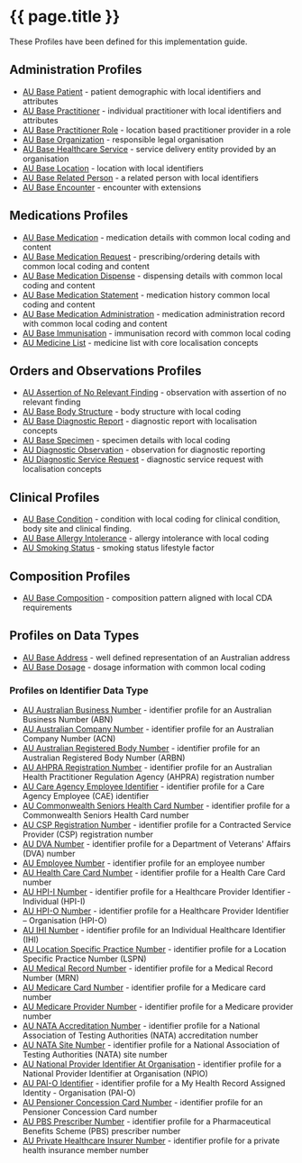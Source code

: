 # {{ page.title }}

These Profiles have been defined for this implementation guide.

## Administration Profiles
* [AU Base Patient](StructureDefinition-au-patient.html) - patient demographic with local identifiers and attributes 
* [AU Base Practitioner](StructureDefinition-au-practitioner.html) - individual practitioner with local identifiers and attributes
* [AU Base Practitioner Role](StructureDefinition-au-practitionerrole.html) - location based practitioner provider in a role
* [AU Base Organization](StructureDefinition-au-organization.html) - responsible legal organisation
* [AU Base Healthcare Service](StructureDefinition-au-healthcareservice.html) - service delivery entity provided by an organisation
* [AU Base Location](StructureDefinition-au-location.html) - location with local identifiers
* [AU Base Related Person](StructureDefinition-au-relatedperson.html) - a related person with local identifiers
* [AU Base Encounter](StructureDefinition-au-encounter.html) - encounter with extensions

## Medications Profiles
* [AU Base Medication](StructureDefinition-au-medication.html) - medication details with common local coding and content
* [AU Base Medication Request](StructureDefinition-au-medicationrequest.html) - prescribing/ordering details with common local coding and content
* [AU Base Medication Dispense](StructureDefinition-au-medicationdispense.html) - dispensing details with common local coding and content
* [AU Base Medication Statement](StructureDefinition-au-medicationstatement.html) - medication history common local coding and content
* [AU Base Medication Administration](StructureDefinition-au-medicationadministration.html) - medication administration record with common local coding and content
* [AU Base Immunisation](StructureDefinition-au-immunization.html) - immunisation record with common local coding 
* [AU Medicine List](StructureDefinition-au-medlist.html) - medicine list with core localisation concepts

## Orders and Observations Profiles
* [AU Assertion of No Relevant Finding](StructureDefinition-au-norelevantfinding.html) - observation with assertion of no relevant finding
* [AU Base Body Structure](StructureDefinition-au-bodystructure.html) - body structure with local coding 
* [AU Base Diagnostic Report](StructureDefinition-au-diagnosticreport.html) - diagnostic report with localisation concepts
* [AU Base Specimen](StructureDefinition-au-specimen.html) - specimen details with local coding
* [AU Diagnostic Observation](StructureDefinition-au-diagnostic-observation.html) - observation for diagnostic reporting
* [AU Diagnostic Service Request](StructureDefinition-au-diagnostic-servicerequest.html) - diagnostic service request with localisation concepts

## Clinical Profiles
* [AU Base Condition](StructureDefinition-au-condition.html) - condition with local coding for clinical condition, body site and clinical finding.
* [AU Base Allergy Intolerance](StructureDefinition-au-allergyintolerance.html) - allergy intolerance with local coding
* [AU Smoking Status](StructureDefinition-au-smoking-status.html) - smoking status lifestyle factor

## Composition Profiles
* [AU Base Composition](StructureDefinition-au-composition.html) - composition pattern aligned with local CDA requirements

## Profiles on Data Types 
* [AU Base Address](StructureDefinition-au-address.html) - well defined representation of an Australian address
* [AU Base Dosage](StructureDefinition-au-dosage.html) - dosage information with common local coding

### Profiles on Identifier Data Type
* [AU Australian Business Number](StructureDefinition-au-australianbusinessnumber.html) - identifier profile for an Australian Business Number (ABN)
* [AU Australian Company Number](StructureDefinition-au-australiancompanynumber.html) - identifier profile for an Australian Company Number (ACN)
* [AU Australian Registered Body Number](StructureDefinition-au-australianregistredbodynumber.html) - identifier profile for an Australian Registered Body Number (ARBN)
* [AU AHPRA Registration Number](StructureDefinition-au-ahpraregistrationnumber.html) - identifier profile for an Australian Health Practitioner Regulation Agency (AHPRA) registration number
* [AU Care Agency Employee Identifier](StructureDefinition-au-careagencyemployeeidentifier.html) - identifier profile for a Care Agency Employee (CAE) identifier
* [AU Commonwealth Seniors Health Card Number](StructureDefinition-au-cwlthseniorshealthcardnumber.html) - identifier profile for a Commonwealth Seniors Health Card number
* [AU CSP Registration Number](StructureDefinition-au-cspregistrationnumber.html) - identifier profile for a Contracted Service Provider (CSP) registration number
* [AU DVA Number](StructureDefinition-au-dvanumber.html) - identifier profile for a Department of Veterans' Affairs (DVA) number
* [AU Employee Number](StructureDefinition-au-employeenumber.html) - identifier profile for an employee number
* [AU Health Care Card Number](StructureDefinition-au-healthcarecardnumber.html) - identifier profile for a Health Care Card number
* [AU HPI-I Number](StructureDefinition-au-hpiinumber.html) - identifier profile for a Healthcare Provider Identifier - Individual (HPI-I)
* [AU HPI-O Number](StructureDefinition-au-hpionumber.html) - identifier profile for a Healthcare Provider Identifier – Organisation (HPI-O)
* [AU IHI Number](StructureDefinition-au-ihinumber.html) - identifier profile for an Individual Healthcare Identifier (IHI)
* [AU Location Specific Practice Number](StructureDefinition-au-locationspecificpracticenumber.html) - identifier profile for a Location Specific Practice Number (LSPN)
* [AU Medical Record Number](StructureDefinition-au-medicalrecordnumber.html) - identifier profile for a Medical Record Number (MRN)
* [AU Medicare Card Number](StructureDefinition-au-medicarecardnumber.html) - identifier profile for a Medicare card number
* [AU Medicare Provider Number](StructureDefinition-au-medicareprovidernumber.html) - identifier profile for a Medicare provider number
* [AU NATA Accreditation Number](StructureDefinition-au-nataaccreditationnumber.html) - identifier profile for a National Association of Testing Authorities (NATA) accreditation number
* [AU NATA Site Number](StructureDefinition-au-natasitenumber.html) - identifier profile for a National Association of Testing Authorities (NATA) site number
* [AU National Provider Identifier At Organisation](StructureDefinition-au-nationalprovideridentifieratorganisation.html) - identifier profile for a National Provider Identifier at Organisation (NPIO)
* [AU PAI-O Identifier](StructureDefinition-au-paioidentifier.html) - identifier profile for a My Health Record Assigned Identity - Organisation (PAI-O)
* [AU Pensioner Concession Card Number](StructureDefinition-au-pensionerconcessioncardnumber.html) - identifier profile for an Pensioner Concession Card number
* [AU PBS Prescriber Number](StructureDefinition-au-pbsprescribernumber.html) - identifier profile for a Pharmaceutical Benefits Scheme (PBS) prescriber number
* [AU Private Healthcare Insurer Number](StructureDefinition-au-insurernumber.html) - identifier profile for a private health insurance member number
